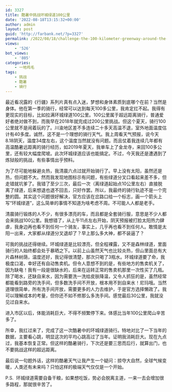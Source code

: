 ```yaml
---
id: 3327
title: 酷暑中挑战环城绿道100公里
date: '2022-08-18T13:15:32+00:00'
author: admin
layout: post
guid: 'http://farbank.net/?p=3327'
permalink: /2022/08/18/challenge-the-100-kilometer-greenway-around-the-city-in-the-sweltering-heat/
views:
    - '526'
bot_views:
    - '805'
categories:
    - 一地鸡毛
tags:
    - 挑战
    - 酷暑
    - 骑行
---
```


最近看况露的《行疆》系列片真有点入迷，梦想和身体素质到底哪个在前？当然是身体。他在第一季的骑行，经常可以达到每天100多公里，我肯定扛不起。我得有更现实的目标，比如拉满环城绿道100公里。100公里属于超远距离骑行，普通爱好者绝对做不到，而我早在2018年就完成过200公里挑战。但这个夏天，骑行100公里就不是闹着玩的了。川渝地区差不多连续二十多天高温不退，室外地面温度估计有40多度。诚然，这不是一个理想的骑行天气。我上周看天气预报，说今天8.18阴天，温度34度左右，这个温度当然就没有问题。而且仗着我连续几年都有高温酷暑远距离的骑行经历，如2019年夏天，我单车上了金龙寺，来回100多公里，还有较大幅度爬坡。此次环城绿道应该也能搞定。不过，今天我还是遭遇到了炼狱般的挑战，有些事情出乎预料。

为了尽可能地躲避炎热，我清晨六点过就开始骑行了。早上没有太阳，虽然还是热，但问题不大。然而我发现地图标示有问题，有些绿道分叉口看起来差不多，但走错就坑爹了。我错了至少三次，最后一次（离绿道起始点10公里左右）直接脱离了绿道，后来想退也退不回去，只好作罢。所以，我最终的骑行轨迹不是一个完整的圆。其实这个问题很好解决，官方应该在岔路口给一个标志，画一个箭头上写“环城绿道”，这么简单的事情不知道为啥考虑不周。不可能人人都是老手。

清晨骑行锻炼的人不少，有很多漂亮的车，而且都是全套骑行服，意思是不少人都会来挑战100公里。我想错了，从上午11点左右开始，阴天预报被打脸太阳热力肆虐，我身边再也看不到任何一个骑友，事实上，几乎再也看不到任何人。敢情是太阳一出来，大家都从绿道分叉退却了？早上那么多大神，都不装逼了？

可我的挑战还得继续。环城绿道是比较漂亮，但全程裸露，又不是森林绿道，里面骑行的人始终都会处于暴晒之下。以前上山虽然天气也比较炎热，但山里面总有大片森林树荫，温度还好，我记得很清楚，那次只喝了3瓶水。环城绿道要了命，我极度口渴，幸好还有自动售卖机。但令人意想不到的是，有些地方的售卖机关了，因为缺电！我有一段是很缺水的，后来在运转正常的售卖机那里一次性买了几瓶。除了喝水，还缺自来水，因为需要洗一洗给皮肤降温，又令人抓狂的是，虽然经常都能看到路旁的洗手间，但多数洗手间不开放，根本用不到自来水！尼玛哦。当然道理很简单，所有洗手间开放，需要更多的人力去维护，于是官方选择懒政了。我可以理解成本的考量，但你还不如不修那么多洗手间。感觉最后30公里，我就没见过自来水。

进入市区以后，体能消耗巨大，不得不频繁停下来。体感比当年100公里爬山辛苦多了。

所幸，我扛过来了，完成了这一次酷暑中的环城绿道骑行。特地对比了一下当年的数据，主要看心跳，明显这次的平均心跳高过了当年。证明我消耗巨大。现在九点过，我基本恢复正常。但这样的酷暑骑行，下次还是要三思而后行，就算出门，也不要挑战这样的超远距离。

最后说一句题外话，这样的酷暑天气让我产生一个疑问：掠夺大自然，全球气候变暖，人类还有未来吗？只怕这样的极端天气仅仅是一个开始。

P.S.  环城绿道需要自备干粮，如果想吃饭，势必会脱离主道，一来一去会增加很多路程，那就很辛苦了。
